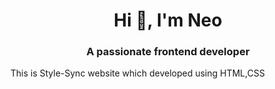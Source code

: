<h1 align="center">Hi 👋, I'm Neo</h1>
<h3 align="center">A passionate frontend developer</h3>


<p align="left">
  This is Style-Sync website which developed using HTML,CSS
</p>
